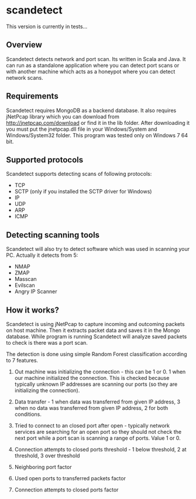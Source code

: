 scandetect
==========================

This version is currently in tests...

## Overview

Scandetect detects network and port scan. Its written in Scala and Java. 
It can run as a standalone application where you can detect port scans or with 
another machine which acts as a honeypot where you can detect network scans.

## Requirements

Scandetect requires MongoDB as a backend database. It also requires jNetPcap library
which you can download from http://jnetpcap.com/download or find it in the lib folder. After downloading it you must 
put the jnetpcap.dll file in your Windows/System and Windows/System32 folder. This program
was tested only on Windows 7 64 bit.

## Supported protocols

Scandetect supports detecting scans of following protocols:

- TCP
- SCTP (only if you installed the SCTP driver for Windows)
- IP
- UDP
- ARP
- ICMP

## Detecting scanning tools

Scandetect will also try to detect software which was used in scanning your PC. 
Actually it detects from 5: 

- NMAP
- ZMAP
- Masscan
- Evilscan
- Angry IP Scanner

## How it works?

Scandetect is using jNetPcap to capture incoming and outcoming packets on host machine. Then it extracts packet data
and saves it in the Mongo database. While program is running Scandetect will analyze saved packets to check is there was a
port scan.

The detection is done using simple Random Forest classification according to 7 features.

1. Out machine was initializing the connection - this can be 1 or 0. 1 when our machine initialized the connection.
This is checked because typically unknown IP addresses are scanning our ports (so they are initializing the connection).

2. Data transfer - 1 when data was transferred from given IP address, 3 when no data was transferred from given IP address,
2 for both conditions.

3. Tried to connect to an closed port after open - typically network services are searching for an open port 
so they should not check the next port while a port scan is scanning a range of ports. Value 1 or 0.

4. Connection attempts to closed ports threshold - 1 below threshold, 2 at threshold, 3 over threshold

5. Neighboring port factor

6. Used open ports to transferred packets factor

7. Connection attempts to closed ports factor

